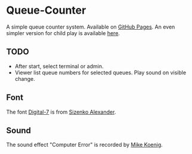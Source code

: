 # Queue-Counter
A simple queue counter system. Available on [GitHub Pages](https://chrisacrobat.github.io/Queue-Counter/). An even simpler version for child play is available [here](https://chrisacrobat.github.io/Queue-Counter/original.html).

## TODO
- After start, select terminal or admin.
- Viewer list queue numbers for selected queues. Play sound on visible change.

## Font
The font [Digital-7](https://www.1001fonts.com/digital-7-font.html) is from [Sizenko Alexander](https://github.com/ChrisAcrobat/Queue-Counter/blob/master/digital-7/readme.txt#L70).

## Sound
The sound effect "Computer Error" is recorded by [Mike Koenig](http://soundbible.com/1127-Computer-Error.html).
